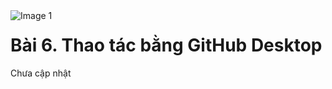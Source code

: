 <img src="https://count-viewer.vercel.app//api/blog/view?url=https://davisupers.web.app/github/session6.html" alt="Image 1" style="float: left">

# Bài 6. Thao tác bằng GitHub Desktop

Chưa cập nhật
